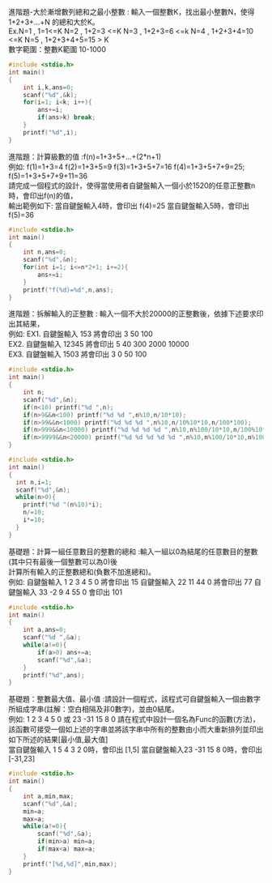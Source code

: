 進階題-大於漸增數列總和之最小整數 : 輸入一個整數K，找出最小整數N，使得1+2+3+…+N 的總和大於K。  
Ex.N=1 , 1=1<=K N=2 , 1+2=3 <=K N=3 , 1+2+3=6 <=k N=4 , 1+2+3+4=10 <=K N=5 , 1+2+3+4+5=15 > K  
數字範圍：整數K範圍 10-1000  
```C
#include <stdio.h>
int main()
{
	int i,k,ans=0;
	scanf("%d",&k);
	for(i=1; i<k; i++){
		ans+=i;
		if(ans>k) break;
	}
	printf("%d",i);
}
```
進階題：計算級數的值 :f(n)=1+3+5+...+(2*n+1)  
例如: f(1)=1+3=4 f(2)=1+3+5=9 f(3)=1+3+5+7=16 f(4)=1+3+5+7+9=25; f(5)=1+3+5+7+9+11=36  
請完成一個程式的設計，使得當使用者自鍵盤輸入一個小於1520的任意正整數n時，會印出f(n)的值，  
輸出範例如下: 當自鍵盤輸入4時，會印出 f(4)=25 當自鍵盤輸入5時，會印出 f(5)=36  
```C
#include <stdio.h>
int main()
{
	int n,ans=0;
	scanf("%d",&n);
	for(int i=1; i<=n*2+1; i+=2){
		ans+=i;
	}
	printf("f(%d)=%d",n,ans);
}
```
進階題：拆解輸入的正整數 : 輸入一個不大於20000的正整數後，依據下述要求印出其結果，  
例如: EX1. 自鍵盤輸入 153 將會印出 3 50 100   
EX2. 自鍵盤輸入 12345 將會印出 5 40 300 2000 10000  
EX3. 自鍵盤輸入 1503 將會印出 3 0 50 100  
```C
#include <stdio.h>
int main()
{
	int n;
	scanf("%d",&n);
	if(n<10) printf("%d ",n);
	if(n>9&&n<100) printf("%d %d ",n%10,n/10*10);
	if(n>99&&n<1000) printf("%d %d %d ",n%10,n/10%10*10,n/100*100);
	if(n>999&&n<10000) printf("%d %d %d %d ",n%10,n%100/10*10,n/100%10*100,n/100/10*1000);
	if(n>9999&&n<20000) printf("%d %d %d %d %d ",n%10,n%100/10*10,n%1000/100*100,n/1000%10*1000,n/1000/10*10000);
}
```
```C
#include <stdio.h>
int main()
{
  int n,i=1;
  scanf("%d",&n);
  while(n>0){
    printf("%d "(n%10)*i);
    n/=10;
    i*=10;
  }
}
```
基礎題：計算一組任意數目的整數的總和 :輸入一組以0為結尾的任意數目的整數(其中只有最後一個整數可以為0)後  
計算所有輸入的正整數總和(負數不加進總和)。  
例如: 自鍵盤輸入 1 2 3 4 5 0 將會印出 15 自鍵盤輸入 22 11 44 0 將會印出 77 自鍵盤輸入 33 -2 9 4 55 0 會印出 101  
```C
#include <stdio.h>
int main()
{
	int a,ans=0;
	scanf("%d ",&a);
	while(a!=0){
		if(a>0) ans+=a;
		scanf("%d",&a);
	}
	printf("%d",ans);
}
```
基礎題：整數最大值、最小值 :請設計一個程式，該程式可自鍵盤輸入一個由數字所組成字串(註解：空白相隔及非0數字)，並由0結尾。  
例如: 1 2 3 4 5 0 或 23 -31 15 8 0 請在程式中設計一個名為Func的函數(方法)，  
該函數可接受一個如上述的字串並將該字串中所有的整數由小而大重新排列並印出如下所述的結果[最小值,最大值]   
當自鍵盤輸入 1 5 4 3 2 0時，會印出 [1,5] 當自鍵盤輸入23 -31 15 8 0時，會印出 [-31,23]  
```C
#include <stdio.h>
int main()
{
	int a,min,max;
	scanf("%d",&a);
	min=a;
	max=a;
	while(a!=0){
		scanf("%d",&a);
		if(min>a) min=a;
		if(max<a) max=a;
	}
	printf("[%d,%d]",min,max);
}
```
